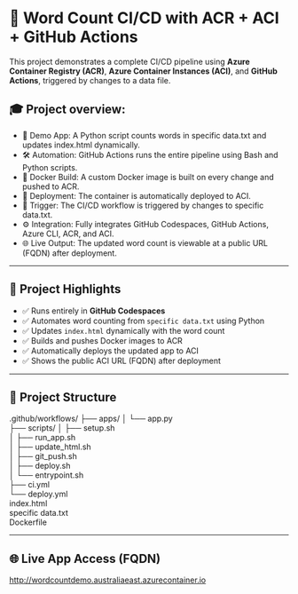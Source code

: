 # 🚀 Word Count CI/CD with ACR + ACI + GitHub Actions
This project demonstrates a complete CI/CD pipeline using **Azure Container Registry (ACR)**, **Azure Container Instances (ACI)**, and **GitHub Actions**, triggered by changes to a data file.

## 🎓 Project overview:

- 🧪 Demo App: A Python script counts words in specific data.txt and updates index.html dynamically.
- 🛠️ Automation: GitHub Actions runs the entire pipeline using Bash and Python scripts.
- 🐳 Docker Build: A custom Docker image is built on every change and pushed to ACR.
- 🚀 Deployment: The container is automatically deployed to ACI.
- 🔄 Trigger: The CI/CD workflow is triggered by changes to specific data.txt.
- ⚙️ Integration: Fully integrates GitHub Codespaces, GitHub Actions, Azure CLI, ACR, and ACI.
- 🌐 Live Output: The updated word count is viewable at a public URL (FQDN) after deployment.

---

## 📌 Project Highlights

- ✅ Runs entirely in **GitHub Codespaces**
- ✅ Automates word counting from `specific data.txt` using Python
- ✅ Updates `index.html` dynamically with the word count
- ✅ Builds and pushes Docker images to ACR
- ✅ Automatically deploys the updated app to ACI
- ✅ Shows the public ACI URL (FQDN) after deployment

---

## 📁 Project Structure

.github/workflows/
├── apps/
│   └── app.py                
├── scripts/
│   ├── setup.sh              
│   ├── run_app.sh            
│   ├── update_html.sh        
│   ├── git_push.sh        
│   ├── deploy.sh            
│   └── entrypoint.sh       
├── ci.yml                    
└── deploy.yml              
index.html                 
specific data.txt           
Dockerfile                    

---

## 🌐 Live App Access (FQDN)
http://wordcountdemo.australiaeast.azurecontainer.io

